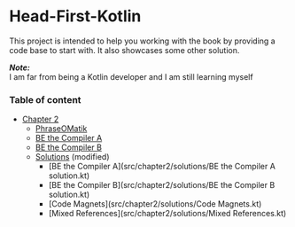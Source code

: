 # Head-First-Kotlin

This project is intended to help you working with the book by providing a code base to start with.
It also showcases some other solution.    

**_Note:_**    
I am far from being a Kotlin developer and I am still learning myself


### Table of content
* [Chapter 2](src/chapter2)
  * [PhraseOMatik](src/chapter2/PhraseOMatik.kt)
  * [BE the Compiler A](src/chapter2/BEtheCompiler_A.kt)
  * [BE the Compiler B](src/chapter2/BEtheCompiler_B.kt)
  * [Solutions](src/chapter2/solutions) (modified)
    * [BE the Compiler A](src/chapter2/solutions/BE the Compiler A solution.kt)
    * [BE the Compiler B](src/chapter2/solutions/BE the Compiler B solution.kt)
    * [Code Magnets](src/chapter2/solutions/Code Magnets.kt)
    * [Mixed References](src/chapter2/solutions/Mixed References.kt)